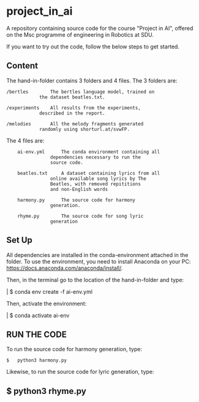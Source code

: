 # project_in_ai
A repository containing source code for the course "Project in AI", offered on the Msc programme of engineering in Robotics at SDU.

If you want to try out the code, follow the below steps to get started.


## Content

The hand-in-folder contains 3 folders and 4 files. The 3 folders are:

	/bertles 		The bertles language model, trained on
				the dataset beatles.txt.
				
	/experiments 	All results from the experiments, 
				described in the report.
				
	/melodies		All the melody fragments generated
				randomly using shorturl.at/svwFP.

The 4 files are:
    
    	ai-env.yml		The conda environment containing all
    				dependencies necessary to run the
    				source code.
    	
    	beatles.txt		A dataset containing lyrics from all 
    				online available song lyrics by The 
    				Beatles, with removed repititions
    				and non-English words
    	
    	harmony.py		The source code for harmony 
    				generation.
    	
    	rhyme.py		The source code for song lyric 
    				generation
    

## Set Up


All dependencies are installed in the conda-environment attached in the 
folder. To use the environment, you need to install Anaconda on your PC:
https://docs.anaconda.com/anaconda/install/. 

Then, in the terminal go to the location of the hand-in-folder and type:

 | $ 	conda env create -f ai-env.yml 
 
Then, activate the environment:

 | $	conda activate ai-env 
 

## RUN THE CODE 
 
To run the source code for harmony generation, type:

 	$ 	python3 harmony.py  

 Likewise, to run the source code for lyric generation, type:
 
 $ 	python3 rhyme.py 
 --------------------------------------------------------------------------




 
 

